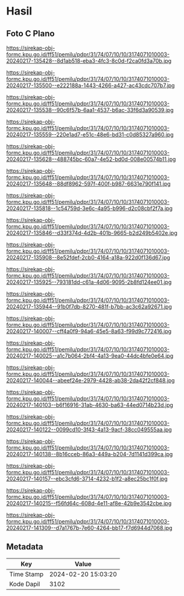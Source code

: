 # Hasil

## Foto C Plano

https://sirekap-obj-formc.kpu.go.id/ff51/pemilu/pdpr/31/74/07/10/10/3174071010003-20240217-135428--8d1ab518-eba3-4fc3-8c0d-f2ca0fd3a70b.jpg

https://sirekap-obj-formc.kpu.go.id/ff51/pemilu/pdpr/31/74/07/10/10/3174071010003-20240217-135500--e222188a-1443-4266-a427-ac43cdc707b7.jpg

https://sirekap-obj-formc.kpu.go.id/ff51/pemilu/pdpr/31/74/07/10/10/3174071010003-20240217-135538--90c6f57b-6aa1-4537-b6ac-33f6d3a90539.jpg

https://sirekap-obj-formc.kpu.go.id/ff51/pemilu/pdpr/31/74/07/10/10/3174071010003-20240217-135559--220e1ad7-e51c-48e6-bd31-c0d85327a960.jpg

https://sirekap-obj-formc.kpu.go.id/ff51/pemilu/pdpr/31/74/07/10/10/3174071010003-20240217-135628--488745bc-60a7-4e52-bd0d-008e00574b11.jpg

https://sirekap-obj-formc.kpu.go.id/ff51/pemilu/pdpr/31/74/07/10/10/3174071010003-20240217-135648--88df8962-597f-400f-b987-6631e790f141.jpg

https://sirekap-obj-formc.kpu.go.id/ff51/pemilu/pdpr/31/74/07/10/10/3174071010003-20240217-135818--1c54759d-3e6c-4a95-b996-d2c08cbf2f7a.jpg

https://sirekap-obj-formc.kpu.go.id/ff51/pemilu/pdpr/31/74/07/10/10/3174071010003-20240217-135846--d33f374d-4d2b-401b-9665-b2d249b5402e.jpg

https://sirekap-obj-formc.kpu.go.id/ff51/pemilu/pdpr/31/74/07/10/10/3174071010003-20240217-135908--8e52fdef-2cb0-4164-a18a-922d0f136d67.jpg

https://sirekap-obj-formc.kpu.go.id/ff51/pemilu/pdpr/31/74/07/10/10/3174071010003-20240217-135925--793181dd-c61a-4d06-9095-2b8fd124ee01.jpg

https://sirekap-obj-formc.kpu.go.id/ff51/pemilu/pdpr/31/74/07/10/10/3174071010003-20240217-135944--91b0f7db-8270-481f-b7bb-ac3c62a92671.jpg

https://sirekap-obj-formc.kpu.go.id/ff51/pemilu/pdpr/31/74/07/10/10/3174071010003-20240217-140007--cff4a0f9-94a6-45e5-8a63-f99d9c772416.jpg

https://sirekap-obj-formc.kpu.go.id/ff51/pemilu/pdpr/31/74/07/10/10/3174071010003-20240217-140025--a1c7b064-2bf4-4a13-9ea0-44dc4bfe0e64.jpg

https://sirekap-obj-formc.kpu.go.id/ff51/pemilu/pdpr/31/74/07/10/10/3174071010003-20240217-140044--abeef24e-2979-4428-ab38-2da42f2cf848.jpg

https://sirekap-obj-formc.kpu.go.id/ff51/pemilu/pdpr/31/74/07/10/10/3174071010003-20240217-140103--b6f16916-31ab-4630-ba63-44ed0714b23d.jpg

https://sirekap-obj-formc.kpu.go.id/ff51/pemilu/pdpr/31/74/07/10/10/3174071010003-20240217-140122--0099cd10-3f43-4a13-9acf-38cc049555aa.jpg

https://sirekap-obj-formc.kpu.go.id/ff51/pemilu/pdpr/31/74/07/10/10/3174071010003-20240217-140138--8b16cceb-86a3-449a-b204-7d1141d399ca.jpg

https://sirekap-obj-formc.kpu.go.id/ff51/pemilu/pdpr/31/74/07/10/10/3174071010003-20240217-140157--ebc3cfd6-3714-4232-b1f2-a8ec25bc1f0f.jpg

https://sirekap-obj-formc.kpu.go.id/ff51/pemilu/pdpr/31/74/07/10/10/3174071010003-20240217-140215--f56fd64c-608d-4e11-af8e-42b9e3542cbe.jpg

https://sirekap-obj-formc.kpu.go.id/ff51/pemilu/pdpr/31/74/07/10/10/3174071010003-20240217-141309--d7a1767b-7e60-4264-bb17-f7d6944d7068.jpg


## Metadata

| Key        | Value               |
| ---------- | ------------------- |
| Time Stamp | 2024-02-20 15:03:20 |
| Kode Dapil | 3102                |



